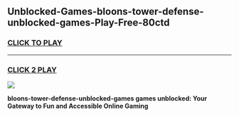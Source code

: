 
## Unblocked-Games-bloons-tower-defense-unblocked-games-Play-Free-80ctd
<h3>
<a href="https://premium76.site?title=bloons-tower-defense-unblocked-games&ref=19M">CLICK TO PLAY</a></h3>
<hr>

<h3>
<a href="https://premium76.site?title=bloons-tower-defense-unblocked-games&ref=19M">CLICK 2 PLAY</a>
  
</h3>

<a href="https://premium76.site?title=bloons-tower-defense-unblocked-games&ref=19M"><img src="https://clearcache.store/games.png"></a>


**bloons-tower-defense-unblocked-games games unblocked: Your Gateway to Fun and Accessible Online Gaming**
